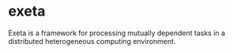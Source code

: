 # exeta
Exeta is a framework for processing mutually dependent tasks in a distributed heterogeneous computing environment.
